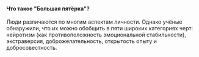 #### Что такое "Большая пятёрка"?

Люди различаются по многим аспектам личности. Однако учёные обнаружили, что их можно обобщить в пяти широких категориях черт: нейротизм (как противоположность эмоциональной стабильности), экстраверсия, доброжелательность, открытость опыту и добросовестность.